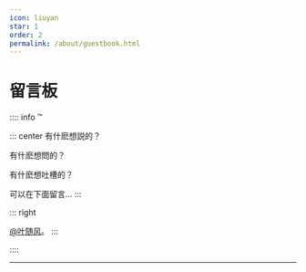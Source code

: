 ```yaml
---
icon: liuyan
star: 1
order: 2
permalink: /about/guestbook.html
---
```


# 留言板

:::: info ™

::: center
有什麽想説的？

有什麽想問的？

有什麽想吐槽的？

可以在下面留言...
:::

::: right
<!-- [@墨七](https://mo7.cc)。 -->
[@叶随风](https://yesuifeng.cc)。
:::

::::

---

